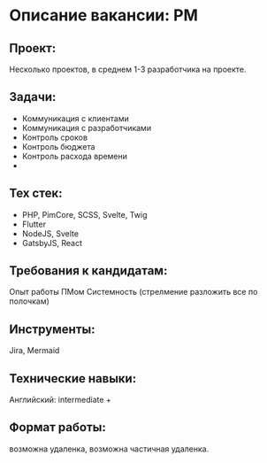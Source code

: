 # Описание вакансии: PM
## Проект: 
Несколько проектов, в среднем 1-3 разработчика на проекте. 

## Задачи: 
- Коммуникация с клиентами
- Коммуникация с разработчиками
- Контроль сроков
- Контроль бюджета
- Контроль расхода времени
- 
## Тех стек: 
- PHP, PimCore, SCSS, Svelte, Twig
- Flutter
- NodeJS, Svelte
- GatsbyJS, React

## Требования к кандидатам:
Опыт работы ПМом
Системность (стрелмение разложить все по полочкам)
## Инструменты: 
Jira, Mermaid
## Технические навыки: 
Английский: intermediate +

## Формат работы: 
возможна удаленка, возможна частичная удаленка.